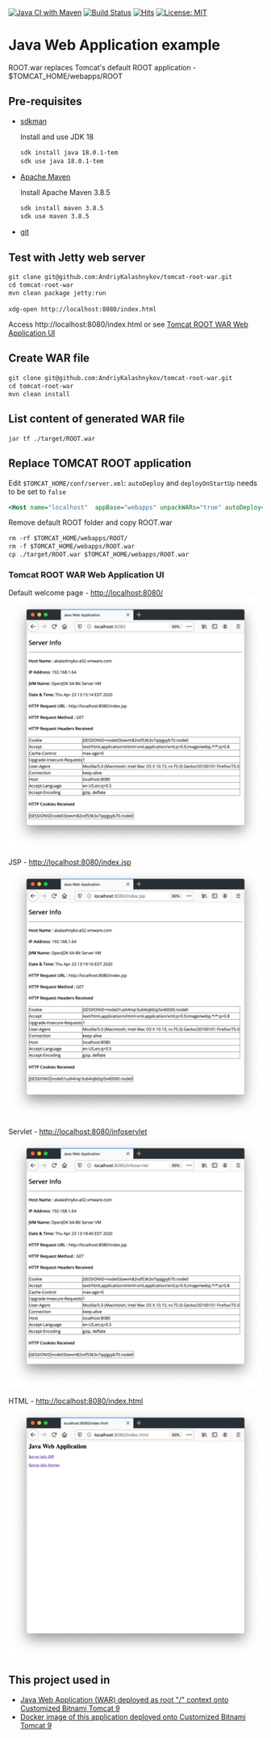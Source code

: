 [![Java CI with Maven](https://github.com/AndriyKalashnykov/tomcat-root-war/actions/workflows/maven.yml/badge.svg)](https://github.com/AndriyKalashnykov/tomcat-root-war/actions/workflows/maven.yml)
[![Build Status](https://travis-ci.org/AndriyKalashnykov/tomcat-root-war.svg?branch=master)](https://travis-ci.org/AndriyKalashnykov/tomcat-root-war)
[![Hits](https://hits.seeyoufarm.com/api/count/incr/badge.svg?url=https%3A%2F%2Fgithub.com%2FAndriyKalashnykov%2Ftomcat-root-war&count_bg=%2333CD56&title_bg=%23555555&icon=&icon_color=%23E7E7E7&title=hits&edge_flat=false)](https://hits.seeyoufarm.com)
[![License: MIT](https://img.shields.io/badge/License-MIT-yellow.svg)](https://opensource.org/licenses/MIT)
# Java Web Application example

ROOT.war replaces Tomcat's default ROOT application - $TOMCAT_HOME/webapps/ROOT

## Pre-requisites

* [sdkman](https://sdkman.io/install)

    Install and use JDK 18

    ```bash
    sdk install java 18.0.1-tem
    sdk use java 18.0.1-tem
    ```
* [Apache Maven](https://maven.apache.org/install.html)

  Install Apache Maven 3.8.5

    ```bash
    sdk install maven 3.8.5
    sdk use maven 3.8.5
    ```
* [git](https://git-scm.com/book/en/v2/Getting-Started-Installing-Git)

## Test with Jetty web server

```shell
git clone git@github.com:AndriyKalashnykov/tomcat-root-war.git
cd tomcat-root-war
mvn clean package jetty:run

xdg-open http://localhost:8080/index.html
```

Access http://localhost:8080/index.html or see [Tomcat ROOT WAR Web Application UI](https://github.com/AndriyKalashnykov/tomcat-root-war/blob/master/README.md#java-web-application-ui)

## Create WAR file

```shell
git clone git@github.com:AndriyKalashnykov/tomcat-root-war.git
cd tomcat-root-war
mvn clean install
```

## List content of generated WAR file

```shell
jar tf ./target/ROOT.war
```
## Replace TOMCAT ROOT application

Edit `$TOMCAT_HOME/conf/server.xml`: `autoDeploy` and `deployOnStartUp` needs to be set to `false`

```xml
<Host name="localhost"  appBase="webapps" unpackWARs="true" autoDeploy="false" deployOnStartUp="false">
```

Remove default ROOT folder and copy ROOT.war
```shell
rm -rf $TOMCAT_HOME/webapps/ROOT/
rm -f $TOMCAT_HOME/webapps/ROOT.war
cp ./target/ROOT.war $TOMCAT_HOME/webapps/ROOT.war
```

### Tomcat ROOT WAR Web Application UI

Default welcome page -  [http://localhost:8080/](http://localhost:8080/)
![index.html](images/http-8080-root.png)

JSP - [http://localhost:8080/index.jsp](http://localhost:8080/index.jsp)
![infoservlet](images/http-8080-index-jsp.png)

Servlet - [http://localhost:8080/infoservlet](http://localhost:8080/infoservlet)
![infoservlet](images/http-8080-infoservlet.png)

HTML - [http://localhost:8080/index.html](http://localhost:8080/index.html)
![infoservlet](images/http-8080-index-html.png)

## This project used in
* [Java Web Application (WAR) deployed as root "/" context onto Customized Bitnami Tomcat 9](https://github.com/AndriyKalashnykov/bitnami-tomcat9-jdk18-root-war)
* [Docker image of this application deployed onto Customized Bitnami Tomcat 9](https://hub.docker.com/r/andriykalashnykov/bitnami-tomcat9-jdk18-root-war)
